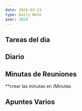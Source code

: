 ```yaml
---
date: 2024-03-23
type: Daily Note
year: 2024
---
```


## Tareas del dia

## Diario

## Minutas de Reuniones
**crear las minutas en /Minutas

## Apuntes Varios